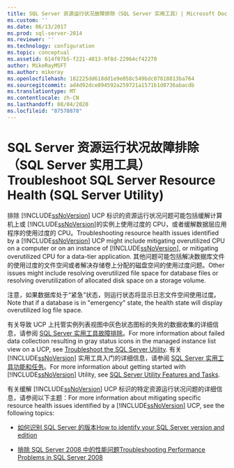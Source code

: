 ```yaml
---
title: SQL Server 资源运行状况故障排除（SQL Server 实用工具）| Microsoft Docs
ms.custom: ''
ms.date: 06/13/2017
ms.prod: sql-server-2014
ms.reviewer: ''
ms.technology: configuration
ms.topic: conceptual
ms.assetid: 614f07b5-f221-4013-9f8d-22964cf42270
author: MikeRayMSFT
ms.author: mikeray
ms.openlocfilehash: 182225dd618dd1e9e058c549bdc07818813ba764
ms.sourcegitcommit: ad4d92dce894592a259721a1571b1d8736abacdb
ms.translationtype: MT
ms.contentlocale: zh-CN
ms.lasthandoff: 08/04/2020
ms.locfileid: "87578878"
---
```

# <a name="troubleshoot-sql-server-resource-health-sql-server-utility"></a><span data-ttu-id="69632-102">SQL Server 资源运行状况故障排除（SQL Server 实用工具）</span><span class="sxs-lookup"><span data-stu-id="69632-102">Troubleshoot SQL Server Resource Health (SQL Server Utility)</span></span>
  <span data-ttu-id="69632-103">排除 [!INCLUDE[ssNoVersion](../../includes/ssnoversion-md.md)] UCP 标识的资源运行状况问题可能包括缓解计算机上或 [!INCLUDE[ssNoVersion](../../includes/ssnoversion-md.md)]的实例上使用过度的 CPU，或者缓解数据层应用程序的使用过度的 CPU。</span><span class="sxs-lookup"><span data-stu-id="69632-103">Troubleshooting resource health issues identified by a [!INCLUDE[ssNoVersion](../../includes/ssnoversion-md.md)] UCP might include mitigating overutilized CPU on a computer or on an instance of [!INCLUDE[ssNoVersion](../../includes/ssnoversion-md.md)], or mitigating overutilized CPU for a data-tier application.</span></span> <span data-ttu-id="69632-104">其他问题可能包括解决数据库文件的使用过度的文件空间或者解决存储卷上分配的磁盘空间的使用过度问题。</span><span class="sxs-lookup"><span data-stu-id="69632-104">Other issues might include resolving overutilized file space for database files or resolving overutilization of allocated disk space on a storage volume.</span></span>  
  
 <span data-ttu-id="69632-105">注意，如果数据库处于“紧急”状态，则运行状态将显示日志文件空间使用过度。</span><span class="sxs-lookup"><span data-stu-id="69632-105">Note that if a database is in "emergency" state, the health state will display overutilized log file space.</span></span>  
  
 <span data-ttu-id="69632-106">有关导致 UCP 上托管实例列表视图中灰色状态图标的失败的数据收集的详细信息，请参阅 [SQL Server 实用工具故障排除](../../database-engine/troubleshoot-the-sql-server-utility.md)。</span><span class="sxs-lookup"><span data-stu-id="69632-106">For more information about failed data collection resulting in gray status icons in the managed instance list view on a UCP, see [Troubleshoot the SQL Server Utility](../../database-engine/troubleshoot-the-sql-server-utility.md).</span></span> <span data-ttu-id="69632-107">有关 [!INCLUDE[ssNoVersion](../../includes/ssnoversion-md.md)] 实用工具入门的详细信息，请参阅 [SQL Server 实用工具功能和任务](sql-server-utility-features-and-tasks.md)。</span><span class="sxs-lookup"><span data-stu-id="69632-107">For more information about getting started with [!INCLUDE[ssNoVersion](../../includes/ssnoversion-md.md)] Utility, see [SQL Server Utility Features and Tasks](sql-server-utility-features-and-tasks.md).</span></span>  
  
 <span data-ttu-id="69632-108">有关缓解 [!INCLUDE[ssNoVersion](../../includes/ssnoversion-md.md)] UCP 标识的特定资源运行状况问题的详细信息，请参阅以下主题：</span><span class="sxs-lookup"><span data-stu-id="69632-108">For more information about mitigating specific resource health issues identified by a [!INCLUDE[ssNoVersion](../../includes/ssnoversion-md.md)] UCP, see the following topics:</span></span>  
  
-   [<span data-ttu-id="69632-109">如何识别 SQL Server 的版本</span><span class="sxs-lookup"><span data-stu-id="69632-109">How to identify your SQL Server version and edition</span></span>](https://go.microsoft.com/fwlink/?LinkID=178504)  
  
-   [<span data-ttu-id="69632-110">排除 SQL Server 2008 中的性能问题</span><span class="sxs-lookup"><span data-stu-id="69632-110">Troubleshooting Performance Problems in SQL Server 2008</span></span>](https://go.microsoft.com/fwlink/?LinkId=151354)  
  
  
